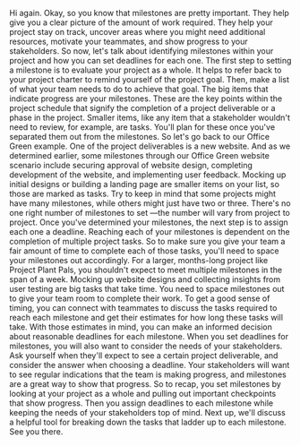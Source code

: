 Hi again. Okay, so you know that milestones are pretty important. They help give
you a clear picture of the amount of work required. They help your project stay
on track, uncover areas where you might need additional resources, motivate your
teammates, and show progress to your stakeholders. So now, let's talk about
identifying milestones within your project and how you can set deadlines for
each one. The first step to setting a milestone is to evaluate your project as a
whole. It helps to refer back to your project charter to remind yourself of the
project goal. Then, make a list of what your team needs to do to achieve that
goal. The big items that indicate progress are your milestones. These are the
key points within the project schedule that signify the completion of a project
deliverable or a phase in the project. Smaller items, like any item that a
stakeholder wouldn't need to review, for example, are tasks. You'll plan for
these once you've separated them out from the milestones. So let's go back to
our Office Green example. One of the project deliverables is a new website. And
as we determined earlier, some milestones through our Office Green website
scenario include securing approval of website design, completing development of
the website, and implementing user feedback. Mocking up initial designs or
building a landing page are smaller items on your list, so those are marked as
tasks. Try to keep in mind that some projects might have many milestones, while
others might just have two or three. There's no one right number of milestones
to set —the number will vary from project to project. Once you've determined
your milestones, the next step is to assign each one a deadline. Reaching each
of your milestones is dependent on the completion of multiple project tasks. So
to make sure you give your team a fair amount of time to complete each of those
tasks, you'll need to space your milestones out accordingly. For a larger,
months-long project like Project Plant Pals, you shouldn't expect to meet
multiple milestones in the span of a week. Mocking up website designs and
collecting insights from user testing are big tasks that take time. You need to
space milestones out to give your team room to complete their work. To get a
good sense of timing, you can connect with teammates to discuss the tasks
required to reach each milestone and get their estimates for how long these
tasks will take. With those estimates in mind, you can make an informed decision
about reasonable deadlines for each milestone. When you set deadlines for
milestones, you will also want to consider the needs of your stakeholders. Ask
yourself when they'll expect to see a certain project deliverable, and consider
the answer when choosing a deadline. Your stakeholders will want to see regular
indications that the team is making progress, and milestones are a great way to
show that progress. So to recap, you set milestones by looking at your project
as a whole and pulling out important checkpoints that show progress. Then you
assign deadlines to each milestone while keeping the needs of your stakeholders
top of mind. Next up, we'll discuss a helpful tool for breaking down the tasks
that ladder up to each milestone. See you there.